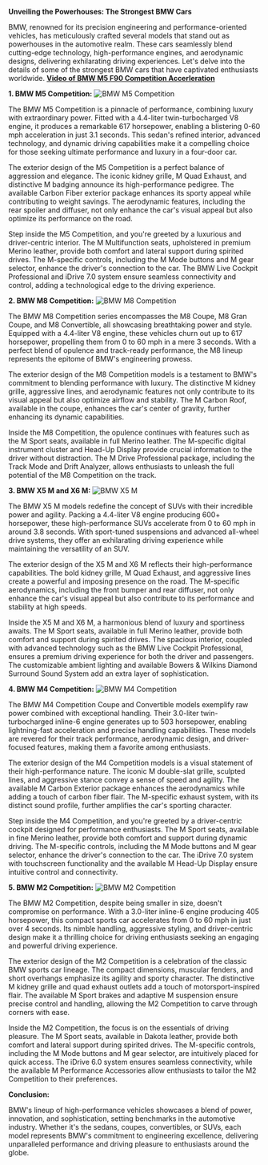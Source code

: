 **Unveiling the Powerhouses: The Strongest BMW Cars**

BMW, renowned for its precision engineering and performance-oriented vehicles, has meticulously crafted several models that stand out as powerhouses in the automotive realm. These cars seamlessly blend cutting-edge technology, high-performance engines, and aerodynamic designs, delivering exhilarating driving experiences. Let's delve into the details of some of the strongest BMW cars that have captivated enthusiasts worldwide.
[**Video of BMW M5 F90 Competition Accerleration**](https://youtu.be/bnyZKZo_xmE?si=j10vS5qpdCcS9vF6)


**1. BMW M5 Competition:**
![BMW M5 Competition](./../Colored_Images/BMW_M5_Comp.jpg)


The BMW M5 Competition is a pinnacle of performance, combining luxury with extraordinary power. Fitted with a 4.4-liter twin-turbocharged V8 engine, it produces a remarkable 617 horsepower, enabling a blistering 0-60 mph acceleration in just 3.1 seconds. This sedan's refined interior, advanced technology, and dynamic driving capabilities make it a compelling choice for those seeking ultimate performance and luxury in a four-door car.

The exterior design of the M5 Competition is a perfect balance of aggression and elegance. The iconic kidney grille, M Quad Exhaust, and distinctive M badging announce its high-performance pedigree. The available Carbon Fiber exterior package enhances its sporty appeal while contributing to weight savings. The aerodynamic features, including the rear spoiler and diffuser, not only enhance the car's visual appeal but also optimize its performance on the road.

Step inside the M5 Competition, and you're greeted by a luxurious and driver-centric interior. The M Multifunction seats, upholstered in premium Merino leather, provide both comfort and lateral support during spirited drives. The M-specific controls, including the M Mode buttons and M gear selector, enhance the driver's connection to the car. The BMW Live Cockpit Professional and iDrive 7.0 system ensure seamless connectivity and control, adding a technological edge to the driving experience.

**2. BMW M8 Competition:**
![BMW M8 Competition](./../Colored_Images/BMW-m8-Comp.jpg)

The BMW M8 Competition series encompasses the M8 Coupe, M8 Gran Coupe, and M8 Convertible, all showcasing breathtaking power and style. Equipped with a 4.4-liter V8 engine, these vehicles churn out up to 617 horsepower, propelling them from 0 to 60 mph in a mere 3 seconds. With a perfect blend of opulence and track-ready performance, the M8 lineup represents the epitome of BMW's engineering prowess.

The exterior design of the M8 Competition models is a testament to BMW's commitment to blending performance with luxury. The distinctive M kidney grille, aggressive lines, and aerodynamic features not only contribute to its visual appeal but also optimize airflow and stability. The M Carbon Roof, available in the coupe, enhances the car's center of gravity, further enhancing its dynamic capabilities.

Inside the M8 Competition, the opulence continues with features such as the M Sport seats, available in full Merino leather. The M-specific digital instrument cluster and Head-Up Display provide crucial information to the driver without distraction. The M Drive Professional package, including the Track Mode and Drift Analyzer, allows enthusiasts to unleash the full potential of the M8 Competition on the track.

**3. BMW X5 M and X6 M:**
![BMW X5 M ](./../Colored_Images/BMW_X5_M.webp)

The BMW X5 M models redefine the concept of SUVs with their incredible power and agility. Packing a 4.4-liter V8 engine producing 600+ horsepower, these high-performance SUVs accelerate from 0 to 60 mph in around 3.8 seconds. With sport-tuned suspensions and advanced all-wheel drive systems, they offer an exhilarating driving experience while maintaining the versatility of an SUV.

The exterior design of the X5 M and X6 M reflects their high-performance capabilities. The bold kidney grille, M Quad Exhaust, and aggressive lines create a powerful and imposing presence on the road. The M-specific aerodynamics, including the front bumper and rear diffuser, not only enhance the car's visual appeal but also contribute to its performance and stability at high speeds.

Inside the X5 M and X6 M, a harmonious blend of luxury and sportiness awaits. The M Sport seats, available in full Merino leather, provide both comfort and support during spirited drives. The spacious interior, coupled with advanced technology such as the BMW Live Cockpit Professional, ensures a premium driving experience for both the driver and passengers. The customizable ambient lighting and available Bowers & Wilkins Diamond Surround Sound System add an extra layer of sophistication.

**4. BMW M4 Competition:**
![BMW M4 Competition](./../Colored_Images/BMW_M4_Comp.jpg)

The BMW M4 Competition Coupe and Convertible models exemplify raw power combined with exceptional handling. Their 3.0-liter twin-turbocharged inline-6 engine generates up to 503 horsepower, enabling lightning-fast acceleration and precise handling capabilities. These models are revered for their track performance, aerodynamic design, and driver-focused features, making them a favorite among enthusiasts.

The exterior design of the M4 Competition models is a visual statement of their high-performance nature. The iconic M double-slat grille, sculpted lines, and aggressive stance convey a sense of speed and agility. The available M Carbon Exterior package enhances the aerodynamics while adding a touch of carbon fiber flair. The M-specific exhaust system, with its distinct sound profile, further amplifies the car's sporting character.

Step inside the M4 Competition, and you're greeted by a driver-centric cockpit designed for performance enthusiasts. The M Sport seats, available in fine Merino leather, provide both comfort and support during dynamic driving. The M-specific controls, including the M Mode buttons and M gear selector, enhance the driver's connection to the car. The iDrive 7.0 system with touchscreen functionality and the available M Head-Up Display ensure intuitive control and connectivity.

**5. BMW M2 Competition:**
![BMW M2 Competition](./../Colored_Images/BMW_M2_Comp.jpg)


The BMW M2 Competition, despite being smaller in size, doesn't compromise on performance. With a 3.0-liter inline-6 engine producing 405 horsepower, this compact sports car accelerates from 0 to 60 mph in just over 4 seconds. Its nimble handling, aggressive styling, and driver-centric design make it a thrilling choice for driving enthusiasts seeking an engaging and powerful driving experience.

The exterior design of the M2 Competition is a celebration of the classic BMW sports car lineage. The compact dimensions, muscular fenders, and short overhangs emphasize its agility and sporty character. The distinctive M kidney grille and quad exhaust outlets add a touch of motorsport-inspired flair. The available M Sport brakes and adaptive M suspension ensure precise control and handling, allowing the M2 Competition to carve through corners with ease.

Inside the M2 Competition, the focus is on the essentials of driving pleasure. The M Sport seats, available in Dakota leather, provide both comfort and lateral support during spirited drives. The M-specific controls, including the M Mode buttons and M gear selector, are intuitively placed for quick access. The iDrive 6.0 system ensures seamless connectivity, while the available M Performance Accessories allow enthusiasts to tailor the M2 Competition to their preferences.

**Conclusion:**

BMW's lineup of high-performance vehicles showcases a blend of power, innovation, and sophistication, setting benchmarks in the automotive industry. Whether it's the sedans, coupes, convertibles, or SUVs, each model represents BMW's commitment to engineering excellence, delivering unparalleled performance and driving pleasure to enthusiasts around the globe.

